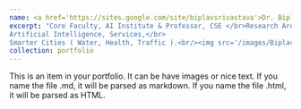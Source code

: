```yaml
---
name: <a href='https://sites.google.com/site/biplavsrivastava'>Dr. Biplav Srivastava</a>
excerpt: "Core Faculty, AI Institute & Professor, CSE </br>Research Areas :</br>
Artificial Intelligence, Services,</br>
Smarter Cities ( Water, Health, Traffic ).<br/><img src='/images/Biplav (1).jpg'>"
collection: portfolio
---
```


This is an item in your portfolio. It can be have images or nice text. If you name the file .md, it will be parsed as markdown. If you name the file .html, it will be parsed as HTML. 

